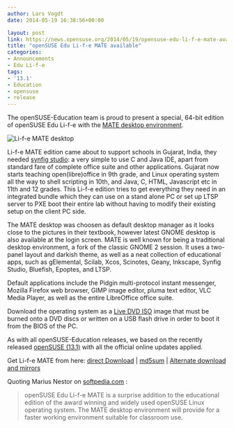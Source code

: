```yaml
---
author: Lars Vogdt
date: 2014-05-19 16:38:56+00:00

layout: post
link: https://news.opensuse.org/2014/05/19/opensuse-edu-li-f-e-mate-available/
title: "openSUSE Edu Li-f-e MATE available"
categories:
- Announcements
- Edu Li-f-e
tags:
- '13.1'
- Education
- opensuse
- release
---
```

The openSUSE-Education team is proud to present a special, 64-bit edition of openSUSE Edu Li-f-e with the [MATE desktop environment](http://mate-desktop.org/).


![Li-f-e MATE desktop](https://en.opensuse.org/images/thumb/6/68/Life131-mate1.png/797px-Life131-mate1.png)


Li-f-e MATE edition came about to support schools in Gujarat, India, they needed [synfig studio](http://www.synfig.org): a very simple to use C and Java IDE, apart from standard fare of complete office suite and other applications. Gujarat now starts teaching open(libre)office in 9th grade, and Linux operating system all the way to shell scripting in 10th, and Java, C, HTML, Javascript etc in 11th and 12 grades. This Li-f-e edition tries to get everything they need in an integrated bundle which they can use on a stand alone PC or set up LTSP server to PXE boot their entire lab without having to modify their existing setup on the client PC side.

The MATE desktop was choosen as default desktop manager as it looks close to the pictures in their textbook, however latest GNOME desktop is also available at the login screen. MATE is well known for being a traditional desktop environment, a fork of the classic GNOME 2 session. It uses a two-panel layout and darkish theme, as well as a neat collection of educational apps, such as gElemental, Scilab, Xcos, Scinotes, Geany, Inkscape, Synfig Studio, Bluefish, Epoptes, and LTSP.

Default applications include the Pidgin multi-protocol instant messenger, Mozilla Firefox web browser, GIMP image editor, pluma text editor, VLC Media Player, as well as the entire LibreOffice office suite.

Download the operating system as a [Live DVD ISO](http://sourceforge.net/projects/opensuse-edu/files/download/ISOs/openSUSE-Edu-li-f-e-Mate.x86_64-13.1.1.iso/download) image that must be burned onto a DVD discs or written on a USB flash drive in order to boot it from the BIOS of the PC. 

As with all openSUSE-Education releases, we based on the recently released [openSUSE (13.1)](https://en.opensuse.org/Portal:13.1) with all the official online updates applied.

Get Li-f-e MATE from here: [direct Download](http://sourceforge.net/projects/opensuse-edu/files/download/ISOs/openSUSE-Edu-li-f-e-Mate.x86_64-13.1.1.iso/download) | [md5sum](http://sourceforge.net/projects/opensuse-edu/files/download/ISOs/openSUSE-Edu-li-f-e-Mate.x86_64-13.1.1.iso.md5/download) | [Alternate download and mirrors](http://download.opensuse-education.org/ISOs/)

Quoting Marius Nestor on [softpedia.com](http://linux.softpedia.com/get/Linux-Distributions/openSUSE-Edu-Li-f-e-MATE-103448.shtml) :


<blockquote>openSUSE Edu Li-f-e MATE is a surprise addition to the educational edition of the award winning and widely used openSUSE Linux operating system. The MATE desktop environment will provide for a faster working environment suitable for classroom use. </blockquote>

		
